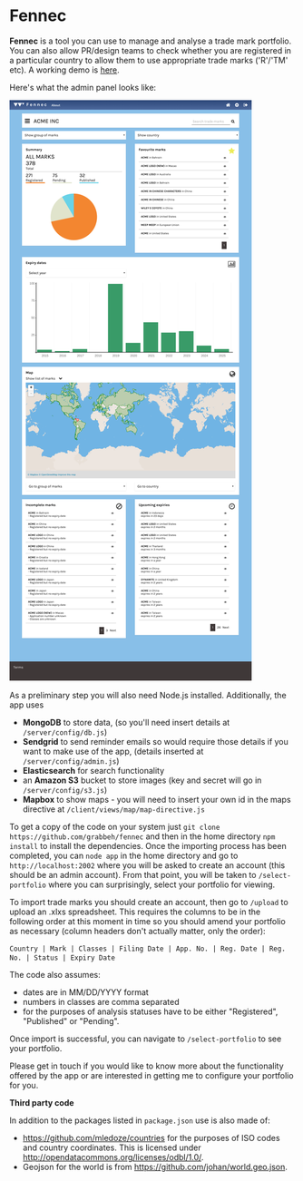 
Fennec
==================

**Fennec** is a tool you can use to manage and analyse a trade mark portfolio. You can also allow PR/design teams to check whether you are registered in a particular country to allow them to use appropriate trade marks ('R'/'TM' etc). A working demo is [here](https://tryfennec.com).

Here's what the admin panel looks like:

![example](/client/images/screenshot.png)

As a preliminary step you will also need Node.js installed. Additionally, the app uses 

- **MongoDB** to store data, (so you'll need insert details at `/server/config/db.js`) 
- **Sendgrid** to send reminder emails so would require those details if you want to make use of the app, (details inserted at `/server/config/admin.js`) 
- **Elasticsearch** for search functionality
- an **Amazon S3** bucket to store images (key and secret will go in `/server/config/s3.js`) 
- **Mapbox** to show maps - you will need to insert your own id in the maps directive at `/client/views/map/map-directive.js`

To get a copy of the code on your system just `git clone https://github.com/grabbeh/fennec` and then in the home directory `npm install` to install the dependencies. Once the importing process has been completed, you can `node app` in the home directory and go to `http://localhost:2002` where you will be asked to create an account (this should be an admin account). From that point, you will be taken to `/select-portfolio` where you can surprisingly, select your portfolio for viewing.

To import trade marks you should create an account, then go to `/upload` to upload an .xlxs spreadsheet. This requires the columns to be in the following order at this moment in time so you should amend your portfolio as necessary (column headers don't actually matter, only the order):

    Country | Mark | Classes | Filing Date | App. No. | Reg. Date | Reg. No. | Status | Expiry Date

The code also assumes:

- dates are in MM/DD/YYYY format
- numbers in classes are comma separated
- for the purposes of analysis statuses have to be either "Registered", "Published" or "Pending".

Once import is successful, you can navigate to `/select-portfolio` to see your portfolio.

Please get in touch if you would like to know more about the functionality offered by the app or are interested in getting me to configure your portfolio for you.

**Third party code**

In addition to the packages listed in `package.json` use is also made of:

- https://github.com/mledoze/countries for the purposes of ISO codes and country coordinates. This is licensed under http://opendatacommons.org/licenses/odbl/1.0/. 
- Geojson for the world is from https://github.com/johan/world.geo.json.

